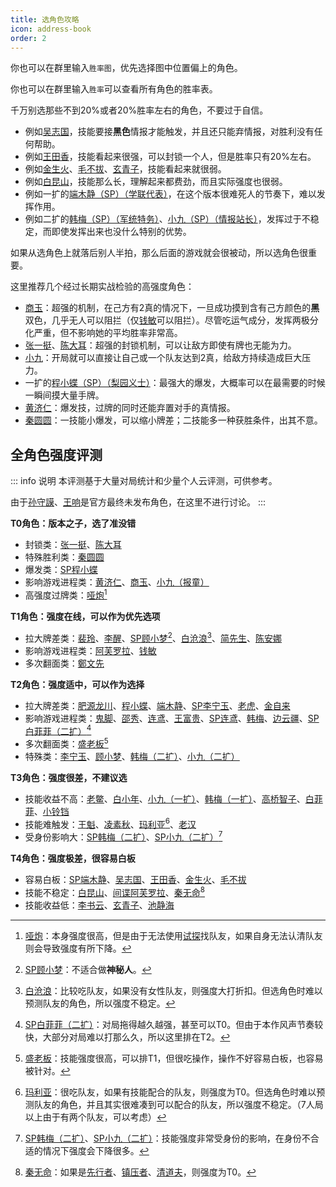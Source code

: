 ```yaml
---
title: 选角色攻略
icon: address-book
order: 2
---
```


你也可以在群里输入`胜率图`，优先选择图中位置偏上的角色。

你也可以在群里输入`胜率`可以查看所有角色的胜率表。

千万别选那些不到20%或者20%胜率左右的角色，不要过于自信。

- 例如[吴志国](../skills/base.md#w-吴志国-剿匪大队长)，技能要接**黑色**情报才能触发，并且还只能弃情报，对胜利没有任何帮助。
- 例如[王田香](../skills/base.md#w-王田香-特务处长)，技能看起来很强，可以封锁一个人，但是胜率只有20%左右。
- 例如[金生火](../skills/base.md#j-金生火-军机处处长)、[毛不拔](../skills/base.md#m-毛不拔-古董商人)、[玄青子](../skills/base.md#x-玄青子-算命先生)，技能看起来就很弱。
- 例如[白昆山](../skills/base.md#b-白昆山-军官)，技能那么长，理解起来都费劲，而且实际强度也很弱。
- 例如一扩的[端木静（SP）（学联代表）](../skills/extend1.md#d-端木静-sp-学联代表)，在这个版本很难死人的节奏下，难以发挥作用。
- 例如二扩的[韩梅（SP）（军统特务）](../skills/extend2.md#h-韩梅-sp-军统特务)、[小九（SP）（情报站长）](../skills/extend2.md#x-小九-sp-情报站长)，发挥过于不稳定，而即使发挥出来也没什么特别的优势。

如果从选角色上就落后别人半拍，那么后面的游戏就会很被动，所以选角色很重要。

这里推荐几个经过长期实战检验的高强度角色：
- [商玉](../skills/base.md#s-商玉-酒楼掌柜)：超强的机制，在己方有2真的情况下，一旦成功摸到含有己方颜色的**黑**双色，几乎无人可以阻拦（仅[钱敏](../skills/extend1.md#q-钱敏-调查科员)可以阻拦）。尽管吃运气成分，发挥两极分化严重，但不影响她的平均胜率非常高。
- [张一挺](../skills/base.md#z-张一挺-司令)、[陈大耳](../skills/extend2.md#c-陈大耳-包打听)：超强的封锁机制，可以让敌方即使有牌也无能为力。
- [小九](../skills/base.md#x-小九-报童)：开局就可以直接让自己或一个队友达到2真，给敌方持续造成巨大压力。
- 一扩的[程小蝶（SP）（梨园义士）](../skills/extend1.md#c-程小蝶-sp-梨园义士)：最强大的爆发，大概率可以在最需要的时候一瞬间摸大量手牌。
- [黄济仁](../skills/base.md#h-黄济仁-药铺大夫)：爆发技，过牌的同时还能弃置对手的真情报。
- [秦圆圆](../skills/extend1.md#q-秦圆圆-风尘侠女)：一技能小爆发，可以缩小牌差；二技能多一种获胜条件，出其不意。

## 全角色强度评测

::: info 说明
本评测基于大量对局统计和少量个人云评测，可供参考。

由于[孙守謨](../skills/extend2.md#非正式-孙守謨-参谋)、[王响](../skills/extend2.md#非正式-王响-火车司机)是官方最终未发布角色，在这里不进行讨论。
:::

**T0角色：版本之子，选了准没错**

- 封锁类：[张一挺](../skills/base.md#z-张一挺-司令)、[陈大耳](../skills/extend2.md#c-陈大耳-包打听)
- 特殊胜利类：[秦圆圆](../skills/extend1.md#q-秦圆圆-风尘侠女)
- 爆发类：[SP程小蝶](../skills/extend1.md#c-程小蝶-sp-梨园义士)
- 影响游戏进程类：[黄济仁](../skills/base.md#h-黄济仁-药铺大夫)、[商玉](../skills/base.md#s-商玉-酒楼掌柜)、[小九（报童）](../skills/base.md#x-小九-报童)
- 高强度过牌类：[哑炮](../skills/extend2.md#y-哑炮-乞丐)[^yapao]

[^yapao]: [哑炮](../skills/extend2.md#y-哑炮-乞丐)：本身强度很高，但是由于无法使用[试探](../card/card.md)找队友，如果自身无法认清队友则会导致强度有所下降。

**T1角色：强度在线，可以作为优先选项**

- 拉大牌差类：[裴玲](../skills/base.md#p-裴玲-电影明星)、[李醒](../skills/base.md#l-李醒-租借巡捕)、[SP顾小梦](../skills/base.md#g-顾小梦-sp-译电科科员)[^spguxiaomeng]、[白沧浪](../skills/base.md#b-白沧浪-情场浪子)[^baicanglang]、[简先生](../skills/extend1.md#j-简先生-话剧演员)、[陈安娜](../skills/extend2.md#c-陈安娜-速记员)
- 影响游戏进程类：[阿芙罗拉](../skills/base.md#a-阿芙罗拉-赌场荷官)、[钱敏](../skills/extend1.md#q-钱敏-调查科员)
- 多次翻面类：[鄭文先](../skills/base.md#z-鄭文先-日伪报社主编)

[^spguxiaomeng]: [SP顾小梦](../skills/base.md#g-顾小梦-sp-译电科科员)：不适合做**神秘人**。
[^baicanglang]: [白沧浪](../skills/base.md#b-白沧浪-情场浪子)：比较吃队友，如果没有女性队友，则强度大打折扣。但选角色时难以预测队友的角色，所以强度不稳定。

**T2角色：强度适中，可以作为选择**

- 拉大牌差类：[肥源龙川](../skills/base.md#f-肥原龙川-特务机关长)、[程小蝶](../skills/base.md#c-程小蝶-花旦)、[端木静](../skills/base.md#d-端木静-学生)、[SP李宁玉](../skills/base.md#l-李宁玉-sp-译电科科长)、[老虎](../skills/extend1.md#l-老虎-地下领袖)、[金自来](../skills/extend2.md#j-金自来-老千)
- 影响游戏进程类：[鬼脚](../skills/base.md#g-鬼脚-黄包车夫)、[邵秀](../skills/base.md#s-邵秀-大家闺秀)、[连鸢](../skills/base.md#l-连鸢-作家)、[王富贵](../skills/base.md#w-王富贵-黑帮老大)、[SP连鸢](../skills/extend1.md#l-连鸢-sp-爱国作家)、[韩梅](../skills/base.md#h-韩梅-卖花女)、[边云疆](../skills/extend2.md#b-边云疆-军人)、[SP白菲菲（二扩）](../skills/extend2.md#b-白菲菲-sp-日本间谍)[^spbaifeifei]
- 多次翻面类：[盛老板](../skills/extend1.md#s-盛老板-富商)[^shenglaoban]
- 特殊类：[李宁玉](../skills/base.md#l-李宁玉-译电科科长)、[顾小梦](../skills/base.md#g-顾小梦-译电科科员)、[韩梅（二扩）](../skills/extend2.md#h-韩梅-特务处长)、[小九（二扩）](../skills/extend2.md#x-小九-反特砥柱)

[^spbaifeifei]: [SP白菲菲（二扩）](../skills/extend2.md#b-白菲菲-sp-日本间谍)：对局拖得越久越强，甚至可以T0。但由于本作风声节奏较快，大部分对局难以打那么久，所以这里排在T2。
[^shenglaoban]: [盛老板](../skills/extend1.md#s-盛老板-富商)：技能强度很高，可以排T1，但很吃操作，操作不好容易白板，也容易被针对。

**T3角色：强度很差，不建议选**

- 技能收益不高：[老鳖](../skills/base.md#l-老鳖-香烟贩子)、[白小年](../skills/base.md#b-白小年-秘书)、[小九（一扩）](../skills/extend1.md#x-小九-追梦少年)、[韩梅（一扩）](../skills/extend1.md#h-韩梅-特务学员)、[高桥智子](../skills/extend1.md#g-高桥智子-艺伎)、[白菲菲](../skills/base.md#b-白菲菲-护士)、[小铃铛](../skills/extend2.md#x-小铃铛-杂耍艺人)
- 技能难触发：[王魁](../skills/base.md#w-王魁-黑帮打手)、[凌素秋](../skills/extend2.md#l-凌素秋-棋手)、[玛利亚](../skills/extend1.md#m-玛利亚-修女)[^maliya]、[老汉](../skills/base.md#l-老汉-裘家二太太)
- 受身份影响大：[SP韩梅（二扩）](../skills/extend2.md#h-韩梅-sp-军统特务)、[SP小九（二扩）](../skills/extend2.md#x-小九-sp-情报站长)[^spxiaojiu]

[^maliya]: [玛利亚](../skills/extend1.md#m-玛利亚-修女)：很吃队友，如果有技能配合的队友，则强度为T0。但选角色时难以预测队友的角色，并且其实很难凑到可以配合的队友，所以强度不稳定。（7人局以上由于有两个队友，可以考虑）
[^spxiaojiu]: [SP韩梅（二扩）](../skills/extend2.md#h-韩梅-sp-军统特务)、[SP小九（二扩）](../skills/extend2.md#x-小九-sp-情报站长)：技能强度非常受身份的影响，在身份不合适的情况下强度会下降很多。

**T4角色：强度极差，很容易白板**

- 容易白板：[SP端木静](../skills/extend1.md#d-端木静-sp-学联代表)、[吴志国](../skills/base.md#w-吴志国-剿匪大队长)、[王田香](../skills/base.md#w-王田香-特务处长)、[金生火](../skills/base.md#j-金生火-军机处处长)、[毛不拔](../skills/base.md#m-毛不拔-古董商人)
- 技能不稳定：[白昆山](../skills/base.md#b-白昆山-军官)、[间谍阿芙罗拉](../skills/extend2.md#a-阿芙罗拉-苏联间谍)、[秦无命](../skills/extend2.md#q-秦无命-死士)[^qinwuming]
- 技能收益低：[李书云](../skills/extend2.md#l-李书云-教授)、[玄青子](../skills/base.md#x-玄青子-算命先生)、[池静海](../skills/extend1.md#c-池镜海-破译专家)

[^qinwuming]: [秦无命](../skills/extend2.md#q-秦无命-死士)：如果是[先行者](../card/secret_task.md)、[镇压者](../card/secret_task.md)、[清道夫](../card/secret_task.md)，则强度为T0。
